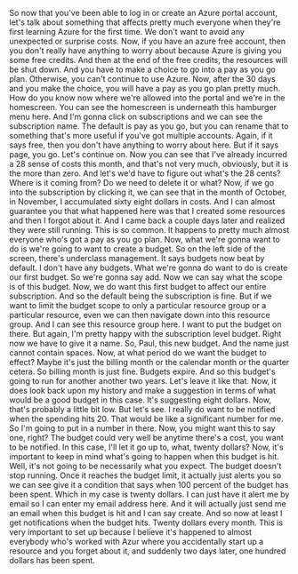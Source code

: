 So now that you've been able to log in or create an Azure portal account, let's talk about something that affects pretty much everyone when they're first learning Azure for the first time. We don't want to avoid any unexpected or surprise costs. Now, if you have an azure free account, then you don't really have anything to worry about because
Azure is giving you some free credits. And then at the end of the free credits, the resources will be shut down.
And you have to make a choice to go into a pay as you go plan. Otherwise, you can't continue to use Azure.
Now, after the 30 days and you make the choice, you will have a pay as you go plan pretty much. How do you know now where we're allowed into the portal and we're in the homescreen. You can see the homescreen is underneath this hamburger menu here.
And I'm gonna click on subscriptions and we can see the subscription name.
The default is pay as you go, but you can rename that to something that's more useful if you've got
multiple accounts.
Again, if it says free, then you don't have anything to worry about here.
But if it says page, you go.
Let's continue on.
Now you can see that I've already incurred a 28 sense of costs this month, and that's not very much,
obviously, but it is the more than zero.
And let's we'd have to figure out what's the 28 cents?
Where is it coming from?
Do we need to delete it or what?
Now, if we go into the subscription by clicking it, we can see that in the month of October, in November,
I accumulated sixty eight dollars in costs.
And I can almost guarantee you that what happened here was that I created some resources and then I
forgot about it.
And I came back a couple days later and realized they were still running.
This is so common.
It happens to pretty much almost everyone who's got a pay as you go plan.
Now, what we're gonna want to do is we're going to want to create a budget.
So on the left side of the screen, there's underclass management.
It says budgets now beat by default.
I don't have any budgets.
What we're gonna do want to do is create our first budget.
So we're gonna say add.
Now we can say what the scope is of this budget.
Now, we do want this first budget to affect our entire subscription.
And so the default being the subscription is fine.
But if we want to limit the budget scope to only a particular resource group or a particular resource,
even we can then navigate down into this resource group.
And I can see this resource group here.
I want to put the budget on there.
But again, I'm pretty happy with the subscription level budget.
Right now we have to give it a name.
So, Paul, this new budget.
And the name just cannot contain spaces.
Now, at what period do we want the budget to effect?
Maybe it's just the billing month or the calendar month or the quarter cetera.
So billing month is just fine.
Budgets expire.
And so this budget's going to run for another another two years.
Let's leave it like that.
Now, it does look back upon my history and make a suggestion in terms of what would be a good budget
in this case.
It's suggesting eight dollars.
Now, that's probably a little bit low.
But let's see.
I really do want to be notified when the spending hits 20.
That would be like a significant number for me.
So I'm going to put in a number in there.
Now, you might want this to say one, right?
The budget could very well be anytime there's a cost, you want to be notified.
In this case, I'll let it go up to, what, twenty dollars?
Now, it's important to keep in mind what's going to happen when this budget is hit.
Well, it's not going to be necessarily what you expect.
The budget doesn't stop running.
Once it reaches the budget limit, it actually just alerts you so we can see give it a condition that
says when 100 percent of the budget has been spent.
Which in my case is twenty dollars.
I can just have it alert me by email so I can enter my email address here.
And it will actually just send me an email when this budget is hit and I can say create.
And so now at least I get notifications when the budget hits.
Twenty dollars every month.
This is very important to set up because I believe it's happened to almost everybody who's worked with
Azur where you accidentally start up a resource and you forget about it, and suddenly two days later,
one hundred dollars has been spent.
